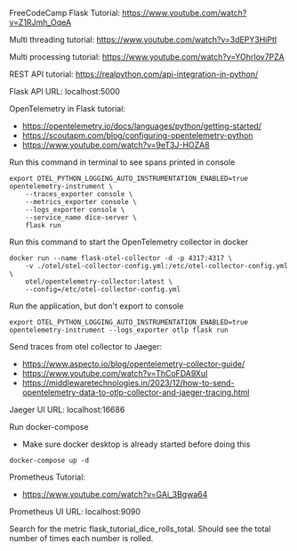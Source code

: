 FreeCodeCamp Flask Tutorial: https://www.youtube.com/watch?v=Z1RJmh_OqeA

Multi threading tutorial: https://www.youtube.com/watch?v=3dEPY3HiPtI 

Multi processing tutorial: https://www.youtube.com/watch?v=YOhrIov7PZA 

REST API tutorial: https://realpython.com/api-integration-in-python/ 

Flask API URL: localhost:5000

OpenTelemetry in Flask tutorial: 
- https://opentelemetry.io/docs/languages/python/getting-started/
- https://scoutapm.com/blog/configuring-opentelemetry-python
- https://www.youtube.com/watch?v=9eT3J-HOZA8

Run this command in terminal to see spans printed in console
```shell
export OTEL_PYTHON_LOGGING_AUTO_INSTRUMENTATION_ENABLED=true
opentelemetry-instrument \
    --traces_exporter console \
    --metrics_exporter console \
    --logs_exporter console \
    --service_name dice-server \
    flask run 
```

Run this command to start the OpenTelemetry collector in docker
```shell
docker run --name flask-otel-collector -d -p 4317:4317 \
    -v ./otel/otel-collector-config.yml:/etc/otel-collector-config.yml \
    otel/opentelemetry-collector:latest \
    --config=/etc/otel-collector-config.yml 
```

Run the application, but don't export to console
```shell
export OTEL_PYTHON_LOGGING_AUTO_INSTRUMENTATION_ENABLED=true
opentelemetry-instrument --logs_exporter otlp flask run
```

Send traces from otel collector to Jaeger: 
- https://www.aspecto.io/blog/opentelemetry-collector-guide/
- https://www.youtube.com/watch?v=ThCoFDA9XuI
- https://middlewaretechnologies.in/2023/12/how-to-send-opentelemetry-data-to-otlp-collector-and-jaeger-tracing.html

Jaeger UI URL: localhost:16686

Run docker-compose
- Make sure docker desktop is already started before doing this

```shell
docker-compose up -d
```

Prometheus Tutorial:
- https://www.youtube.com/watch?v=GAi_3Bgwa64

Prometheus UI URL: localhost:9090

Search for the metric flask_tutorial_dice_rolls_total. Should see the total number of times each number is rolled.
